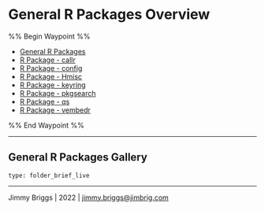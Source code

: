 # General R Packages Overview

%% Begin Waypoint %%

* [General R Packages](General%20R%20Packages.md)
* [R Package - callr](R%20Package%20-%20callr.md)
* [R Package - config](R%20Package%20-%20config.md)
* [R Package - Hmisc](R%20Package%20-%20Hmisc.md)
* [R Package - keyring](R%20Package%20-%20keyring.md)
* [R Package - pkgsearch](R%20Package%20-%20pkgsearch.md)
* [R Package - qs](R%20Package%20-%20qs.md)
* [R Package - vembedr](R%20Package%20-%20vembedr.md)

%% End Waypoint %%

---

## General R Packages Gallery

````ccard
type: folder_brief_live
````

---

Jimmy Briggs | 2022 | <jimmy.briggs@jimbrig.com>
